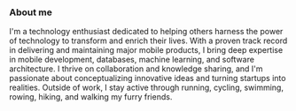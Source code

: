 
### About me

I'm a technology enthusiast dedicated to helping others harness the power of technology to transform and enrich their lives. With a proven track record in delivering and maintaining major mobile products, I bring deep expertise in mobile development, databases, machine learning, and software architecture. I thrive on collaboration and knowledge sharing, and I'm passionate about conceptualizing innovative ideas and turning startups into realities. Outside of work, I stay active through running, cycling, swimming, rowing, hiking, and walking my furry friends.
